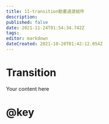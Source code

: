 ```yaml
---
title: 11-transition動畫過渡組件
description: 
published: false
date: 2021-11-24T01:54:34.742Z
tags: 
editor: markdown
dateCreated: 2021-10-20T01:42:12.054Z
---
```


# Transition 
Your content here

# @key